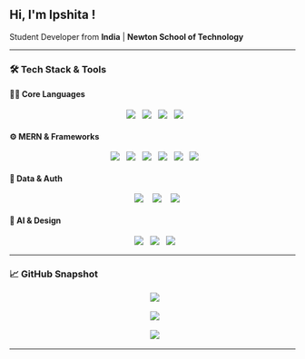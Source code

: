 ## Hi, I'm Ipshita !

Student Developer from **India** | **Newton School of Technology**

---

### 🛠️ Tech Stack & Tools

#### 👩‍💻 Core Languages
<p align="center">
  <img src="https://img.shields.io/badge/Python-A36F99?style=for-the-badge&logo=python&logoColor=white" />
  <img src="https://img.shields.io/badge/JavaScript-A65482?style=for-the-badge&logo=javascript&logoColor=white" />
  <img src="https://img.shields.io/badge/HTML5-BD768D?style=for-the-badge&logo=html5&logoColor=white" />
  <img src="https://img.shields.io/badge/CSS3-BD768D?style=for-the-badge&logo=css3&logoColor=white" />
</p>

#### ⚙️ MERN & Frameworks
<p align="center">
  <img src="https://img.shields.io/badge/React-893D7B?style=for-the-badge&logo=react&logoColor=61DAFB" />
  <img src="https://img.shields.io/badge/React Native-682C63?style=for-the-badge&logo=react&logoColor=61DAFB" />
  <img src="https://img.shields.io/badge/Redux Toolkit-764ABC?style=for-the-badge&logo=redux&logoColor=white" />
  <img src="https://img.shields.io/badge/Node.js-893D7B?style=for-the-badge&logo=node.js&logoColor=white" />
  <img src="https://img.shields.io/badge/Express.js-682C63?style=for-the-badge&logo=express&logoColor=white" />
  <img src="https://img.shields.io/badge/Tailwind CSS-A5528C?style=for-the-badge&logo=tailwind-css&logoColor=white" />
</p>

#### 💾 Data & Auth
<p align="center"> 
  <img src="https://img.shields.io/badge/MongoDB-4A1C4F?style=for-the-badge&logo=mongodb&logoColor=white" /> 
  <img src="https://img.shields.io/badge/MySQL-4479A1?style=for-the-badge&logo=mysql&logoColor=white" /> 
  <img src="https://img.shields.io/badge/Clerk-6C47FF?style=for-the-badge&logo=clerk&logoColor=white" />
</p>

#### 🤖 AI & Design
<p align="center">
  <img src="https://img.shields.io/badge/Gemini_API-000000?style=for-the-badge&logo=google&logoColor=white" />
  <img src="https://img.shields.io/badge/Figma-BD76A6?style=for-the-badge&logo=figma&logoColor=white" />
  <img src="https://img.shields.io/badge/Canva-9C6FAF?style=for-the-badge&logo=canva&logoColor=white" />
</p>

---

### 📈 GitHub Snapshot

<p align="center">
  <img src="https://github-readme-stats.vercel.app/api?username=Ipshita29&show_icons=true&theme=rose_pine&hide_border=true&custom_title=My%20Stats" />
</p>

<p align="center">
  <img src="https://github-readme-stats.vercel.app/api/top-langs/?username=Ipshita29&layout=compact&theme=rose_pine&hide_border=true" />
</p>

<p align="center">
  <img src="https://github-readme-streak-stats.herokuapp.com/?user=Ipshita29&theme=rose_pine&hide_border=true" />
</p>

---





<!---
Ipshita29/Ipshita29 is a ✨ special ✨ repository because its `README.md` (this file) appears on your GitHub profile.
You can click the Preview link to take a look at your changes.
--->
